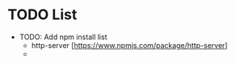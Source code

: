 # TODO List
  * TODO: Add npm install list
    * http-server [https://www.npmjs.com/package/http-server]
    *
